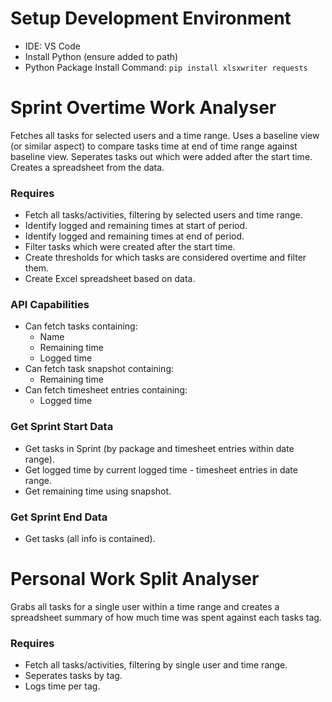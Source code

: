 # Setup Development Environment

- IDE: VS Code
- Install Python (ensure added to path)
- Python Package Install Command: `pip install xlsxwriter requests`


# Sprint Overtime Work Analyser

Fetches all tasks for selected users and a time range. Uses a baseline view (or similar aspect) to compare tasks time at end of time range against baseline view. Seperates tasks out which were added after the start time. Creates a spreadsheet from the data.

### Requires
- Fetch all tasks/activities, filtering by selected users and time range.
- Identify logged and remaining times at start of period.
- Identify logged and remaining times at end of period.
- Filter tasks which were created after the start time.
- Create thresholds for which tasks are considered overtime and filter them.
- Create Excel spreadsheet based on data.

### API Capabilities
- Can fetch tasks containing:
    - Name
    - Remaining time
    - Logged time
- Can fetch task snapshot containing:
    - Remaining time
- Can fetch timesheet entries containing:
    - Logged time

### Get Sprint Start Data
- Get tasks in Sprint (by package and timesheet entries within date range).
- Get logged time by current logged time - timesheet entries in date range.
- Get remaining time using snapshot.

### Get Sprint End Data
- Get tasks (all info is contained).


# Personal Work Split Analyser

Grabs all tasks for a single user within a time range and creates a spreadsheet summary of how much time was spent against each tasks tag.

### Requires
- Fetch all tasks/activities, filtering by single user and time range.
- Seperates tasks by tag.
- Logs time per tag.
